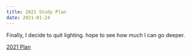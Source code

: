 ```yaml
---
title: 2021 Study Plan
date: 2021-01-24
---
```



Finally, I decide to quit lighting. hope to see how much I can go deeper.
<br>

[2021 Plan](https://docs.google.com/spreadsheets/d/1Lx_oKix42A_h2AZKb3Oc_ztPUzhkhVzNkqsiERLV7ds/edit=0)
<br>
<u></u>
<u></u>
<u></u>